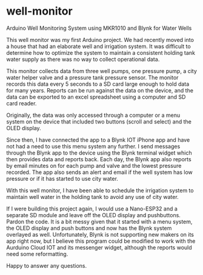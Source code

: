 # well-monitor
Arduino Well Monitoring System using MKR1010 and Blynk for Water Wells

This well monitor was my first Arduino project.  We had recently moved into a house that had an elaborate well and irrigation system.  It was difficult to determine how to optimize the system to maintain a consistent holding tank water supply as there was no way to collect operational data.

This monitor collects data from three well pumps, one pressure pump, a city water helper valve and a pressure tank pressure sensor.  The monitor records this data every 5 seconds to a SD card large enough to hold data for many years.  Reports can be run against the data on the device, and the data can be exported to an excel spreadsheet using a computer and SD card reader.  

Originally, the data was only accessed through a computer or a menu system on the device that included two buttons (scroll and select) and the OLED display.

Since then, I have connected the app to a Blynk IOT iPhone app and have not had a need to use this menu system any further.   I send messages through the Blynk app to the device using the Blynk terminal widget which then provides data and reports back.   Each day, the Blynk app also reports by email minutes on for each pump and valve and the lowest pressure recorded.  The app also sends an alert and email if the well system has low pressure or if it has started to use city water.  

With this well monitor, I have been able to schedule the irrigation system to maintain well water in the holding tank to avoid any use of city water.  

If I were building this project again, I would use a Nano-ESP32 and a separate SD module and leave off the OLED display and pushbuttons.
Pardon the code.  It is a bit messy given that it started with a menu system, the OLED display and push buttons and now has the Blynk system overlayed as well.
Unfortunately, Blynk is not supporting new makers on its app right now, but I believe this program could be modified to work with the Aurduino Cloud IOT and its messenger widget, although the reports would need some reformatting.

Happy to answer any questions.


